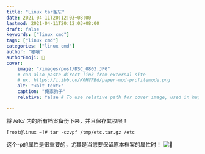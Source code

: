 ```yaml
---
title: "Linux tar备忘"
date: 2021-04-11T20:12:03+08:00
lastmod: 2021-04-11T20:12:03+08:00
draft: false
keywords: ["linux cmd"]
tags: ["linux cmd"]
categories: ["linux cmd"]
author: "嘟囔"
authorEmoji: 👺
cover:
    image: "/images/post/DSC_0803.JPG"
    # can also paste direct link from external site
    # ex. https://i.ibb.co/K0HVPBd/paper-mod-profilemode.png
    alt: "<alt text>"
    caption: "俺家狗子"
    relative: false # To use relative path for cover image, used in hugo Page-bundles

---
```


将 /etc/ 内的所有档案备份下来，并且保存其权限！

    [root@linux ~]# tar -czvpf /tmp/etc.tar.gz /etc
    
这个-p的属性是很重要的，尤其是当您要保留原本档案的属性时！
![🐶](/images/post/DSC_0811.JPG)